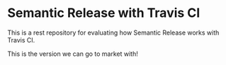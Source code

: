 # Semantic Release with Travis CI

This is a rest repository for evaluating how Semantic Release works with Travis CI.

This is the version we can go to market with!
